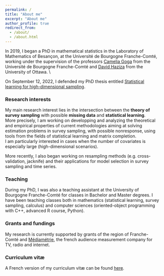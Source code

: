 ```yaml
---
permalink: /
title: "About me"
excerpt: "About me"
author_profile: true
redirect_from: 
  - /about/
  - /about.html
---
```


In 2019, I began a PhD in mathematical statistics in the Laboratory of Mathematics of Besançon, at the Université de Bourgogne Franche-Comté, working under the supervision of the professors [Camelia Goga](http://goga.perso.math.cnrs.fr) from the Université de Bourgogne Franche-Comté and [David Haziza](http://www.davidhaziza.com) from the University of Ottawa. \

On September 12, 2022, I defended my PhD thesis entitled [Statistical learning for high-dimensional sampling](http://mehdiDagdoug.github.io/files/these.pdf).

### Research interests

My main research interest lies in the intersection between the **theory of survey sampling** with possible **missing data** and **statistical learning**. \
More precisely, I am working on developping and analyzing the theoretical and empirical properties of current methodologies aiming at solving estimation problems in survey sampling, with possible nonresponse, using tools from the fields of statistical learning and matrix completion. \
I am particularly interested in cases when the number of covariates is especially large (high-dimensional scenarios). 

More recently, I also began working on resampling methods (e.g. cross-validation, jacknife) and their applications for model selection in survey sampling and time series.


### Teaching

During my PhD, I was also a teaching assistant at the University of Bourgogne Franche-Comté for classes in Bachelor and Master degrees. I have been teaching classes both in mathematics (statistical learning, survey sampling, calculus) and computer sciences (oriented-object programming with C++, advanced R course, Python).


### Grants and fundings

My research is currently supported by grants of the region of Franche-Comté and [Médiamétrie](https://www.mediametrie.fr/en), the french audience measurement company for TV, radio and internet. 

### Curriculum vitæ
A French version of my curriculum vitæ can be found [here](http://mehdiDagdoug.github.io/files/cv_french.pdf).
